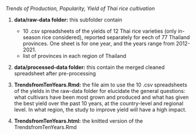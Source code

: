 *Trends of Production, Popularity, Yield of Thai rice cultivation*


1. **data/raw-data folder:** this subfolder contain
   - 10 .csv spreadsheets of the yields of 12 Thai rice varieties (only in-season rice considered), reported separately for eech of 77 Thailand provinces. One sheet is for one year, and the years range from 2012-2021.
   - list of provinces in each region of Thailand

2. **data/processed-data folder:** this contain the merged cleaned spreadsheet after pre-processing
   
3. **TrendsfromTenYears.Rmd:** the file aim to use the 10 .csv spreadsheets of the yields in the raw-data folder for elucidate 
the general questions: what cultivars have been most grown and produced and what has given the best yield over the past 10 years, at the country-level and regional level. In what region, the study to improve yield will have a high impact.

4. **TrendsfromTenYears.html:** the knitted version of the TrendsfromTenYears.Rmd
